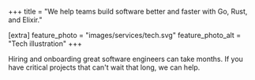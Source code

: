 +++
title = "We help teams build software better and faster with Go, Rust, and Elixir."

[extra]
feature_photo = "images/services/tech.svg"
feature_photo_alt = "Tech illustration"
+++

Hiring and onboarding great software engineers can take months. If you have critical projects that can't wait that long, we can help.
